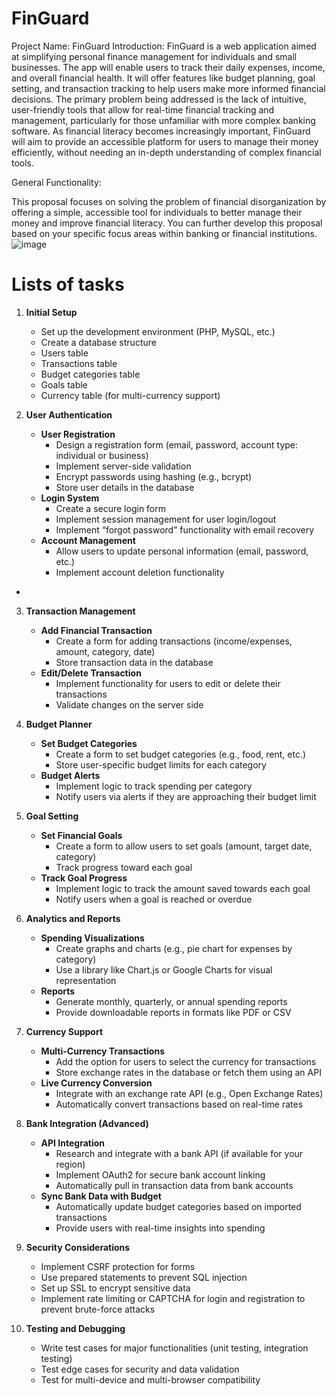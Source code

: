 # FinGuard
Project Name: FinGuard
Introduction:
FinGuard is a web application aimed at simplifying personal finance management for individuals and small businesses. The app will enable users to track their daily expenses, income, and overall financial health. It will offer features like budget planning, goal setting, and transaction tracking to help users make more informed financial decisions. The primary problem being addressed is the lack of intuitive, user-friendly tools that allow for real-time financial tracking and management, particularly for those unfamiliar with more complex banking software.
As financial literacy becomes increasingly important, FinGuard will aim to provide an accessible platform for users to manage their money efficiently, without needing an in-depth understanding of complex financial tools.

General Functionality:

	

This proposal focuses on solving the problem of financial disorganization by offering a simple, accessible tool for individuals to better manage their money and improve financial literacy. You can further develop this proposal based on your specific focus areas within banking or financial institutions.
![image](https://github.com/user-attachments/assets/cc70fdea-7430-4d7e-89d4-81927d187d0a)
# Lists of tasks
1. **Initial Setup**
	- Set up the development environment (PHP, MySQL, etc.)
	- Create a database structure
	- Users table
	- Transactions table
	- Budget categories table
	- Goals table
	- Currency table (for multi-currency support)
2. **User Authentication**

	- **User Registration**
		- Design a registration form (email, password, account type: individual or business)
		- Implement server-side validation
		- Encrypt passwords using hashing (e.g., bcrypt)
		- Store user details in the database
	- **Login System**
		- Create a secure login form
		- Implement session management for user login/logout
		- Implement “forgot password” functionality with email recovery
	- **Account Management**
		- Allow users to update personal information (email, password, etc.)
		- Implement account deletion functionality
- 

3. **Transaction Management**

	- **Add Financial Transaction**
		- Create a form for adding transactions (income/expenses, amount, category, date)
		- Store transaction data in the database
	- **Edit/Delete Transaction**
		- Implement functionality for users to edit or delete their transactions
		- Validate changes on the server side

4. **Budget Planner**

	- **Set Budget Categories**
		- Create a form to set budget categories (e.g., food, rent, etc.)
		- Store user-specific budget limits for each category
	- **Budget Alerts**
		- Implement logic to track spending per category
		- Notify users via alerts if they are approaching their budget limit


5. **Goal Setting**

	- **Set Financial Goals**
		- Create a form to allow users to set goals (amount, target date, category)
		- Track progress toward each goal
	- **Track Goal Progress**
		- Implement logic to track the amount saved towards each goal
		- Notify users when a goal is reached or overdue

6. **Analytics and Reports**

	- **Spending Visualizations**
		- Create graphs and charts (e.g., pie chart for expenses by category)
		- Use a library like Chart.js or Google Charts for visual representation
	- **Reports**
		- Generate monthly, quarterly, or annual spending reports
		- Provide downloadable reports in formats like PDF or CSV

7. **Currency Support**

	- **Multi-Currency Transactions**
		- Add the option for users to select the currency for transactions
		- Store exchange rates in the database or fetch them using an API
	- **Live Currency Conversion**
		- Integrate with an exchange rate API (e.g., Open Exchange Rates)
		- Automatically convert transactions based on real-time rates

8. **Bank Integration (Advanced)**

	- **API Integration**
		- Research and integrate with a bank API (if available for your region)
		- Implement OAuth2 for secure bank account linking
		- Automatically pull in transaction data from bank accounts
	- **Sync Bank Data with Budget**
		- Automatically update budget categories based on imported transactions
		- Provide users with real-time insights into spending

9. **Security Considerations**

	- Implement CSRF protection for forms
	- Use prepared statements to prevent SQL injection
	- Set up SSL to encrypt sensitive data
	- Implement rate limiting or CAPTCHA for login and registration to prevent brute-force attacks

10. **Testing and Debugging**

    - Write test cases for major functionalities (unit testing, integration testing)
    - Test edge cases for security and data validation
    - Test for multi-device and multi-browser compatibility
      
